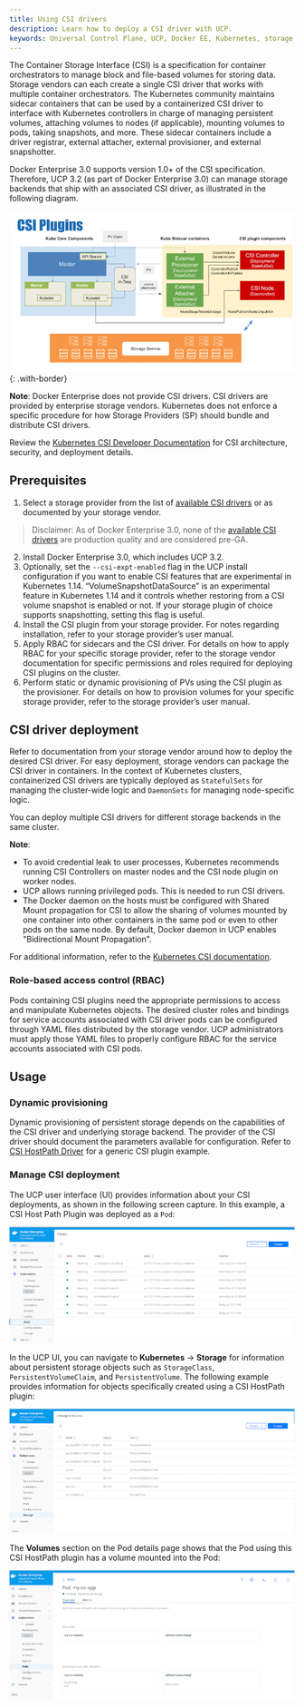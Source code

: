 ```yaml
---
title: Using CSI drivers
description: Learn how to deploy a CSI driver with UCP.
keywords: Universal Control Plane, UCP, Docker EE, Kubernetes, storage, volume
---
```


The Container Storage Interface (CSI) is a specification for container orchestrators to manage block and file-based 
volumes for storing data. Storage vendors can each create a single CSI driver that works with multiple 
container orchestrators. The Kubernetes community maintains sidecar containers that can be used by a containerized 
CSI driver to interface with Kubernetes controllers in charge of managing persistent volumes, attaching volumes to 
nodes (if applicable), mounting volumes to pods, taking snapshots, and more. These sidecar containers include 
a driver registrar, external attacher, external provisioner, and external snapshotter.

Docker Enterprise 3.0 supports version 1.0+ of the CSI specification. Therefore, UCP 3.2 (as part of Docker Enterprise 3.0) can manage storage backends that ship with an associated CSI driver, as illustrated in the following diagram.

![Kubernetes and CSI components](ee/ucp/images/csi-plugins.png){: .with-border}

**Note**: Docker Enterprise does not provide CSI drivers. CSI drivers are provided by enterprise storage vendors. 
Kubernetes does not enforce a specific procedure for how Storage Providers (SP) should bundle and distribute CSI drivers.

Review the [Kubernetes CSI Developer Documentation](https://kubernetes-csi.github.io/docs/) for CSI architecture, 
security, and deployment details.

## Prerequisites

1. Select a storage provider from the list of [available CSI drivers](https://kubernetes-csi.github.io/docs/drivers.html) 
or as documented by your storage vendor. 

> Disclaimer: As of Docker Enterprise 3.0, none of the [available CSI drivers](https://kubernetes-csi.github.io/docs/drivers.html) 
are production quality and are considered pre-GA. 
2. Install Docker Enterprise 3.0, which includes UCP 3.2. 
3. Optionally, set the `--csi-expt-enabled` flag in the UCP install configuration if you want to enable CSI 
features that are experimental in Kubernetes 1.14. “VolumeSnapshotDataSource” is an experimental feature in 
Kubernetes 1.14 and it controls whether restoring from a CSI volume snapshot is enabled or not. If your storage 
plugin of choice supports snapshotting, setting this flag is useful.
4. Install the CSI plugin from your storage provider. For notes regarding installation, refer to your 
storage provider’s user manual.
5. Apply RBAC for sidecars and the CSI driver. For details on how to apply RBAC for your specific storage provider, 
refer to the storage vendor documentation for specific permissions and roles required for deploying CSI plugins 
on the cluster.
6. Perform static or dynamic provisioning of PVs using the CSI plugin as the provisioner. For details on how 
to provision volumes for your specific storage provider, refer to the storage provider’s user manual.

## CSI driver deployment
Refer to documentation from your storage vendor around how to deploy the desired CSI driver. 
For easy deployment, storage vendors can package the CSI driver in containers. In the context of 
Kubernetes clusters, containerized CSI drivers are typically deployed as `StatefulSets` for 
managing the cluster-wide logic and `DaemonSets` for managing node-specific logic.

You can deploy multiple CSI drivers for different storage backends in the same cluster.

**Note**: 

- To avoid credential leak to user processes, Kubernetes recommends running CSI Controllers on master nodes and the CSI node plugin on worker nodes. 
- UCP allows running privileged pods. This is needed to run CSI drivers.
- The Docker daemon on the hosts must be configured with Shared Mount propagation for CSI to allow the sharing of volumes mounted by one container into other containers in the same pod or even to other pods on the same node. By default, Docker daemon in UCP enables "Bidirectional Mount Propagation".

For additional information, refer to the [Kubernetes CSI documentation](https://kubernetes-csi.github.io/docs/deploying.html).

### Role-based access control (RBAC)
Pods containing CSI plugins need the appropriate permissions to access and manipulate Kubernetes objects. 
The desired cluster roles and bindings for service accounts associated with CSI driver pods can be configured 
through YAML files distributed by the storage vendor. UCP administrators must apply those YAML files to 
properly configure RBAC for the service accounts associated with CSI pods.

## Usage 

### Dynamic provisioning

Dynamic provisioning of persistent storage depends on the capabilities of the CSI driver and underlying storage backend. The provider of the CSI driver should document the parameters available for configuration. 
Refer to [CSI HostPath Driver](https://github.com/kubernetes-csi/csi-driver-host-path) for a generic CSI plugin example.

### Manage CSI deployment
The UCP user interface (UI) provides information about your CSI deployments, as shown in the following screen capture. In this example, a CSI Host Path Plugin was deployed as a `Pod`:

![UCP UI with CSI host plugin](ee/ucp/images/csi-host-path-plugin.png)

In the UCP UI, you can navigate to **Kubernetes** -> **Storage** for information about persistent storage objects such as `StorageClass`, `PersistentVolumeClaim`, and `PersistentVolume`. The following example provides information for objects specifically created using a CSI HostPath plugin:

![UCP UI with persistent storage object information](ee/ucp/images/persistent-storage-object.png)

The **Volumes** section on the Pod details page shows that the Pod using this CSI HostPath plugin has a volume mounted into the Pod:

![UCP UI with CSI volume mount information](ee/ucp/images/csi-volume-mounted.png)
